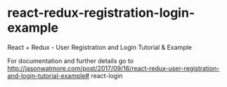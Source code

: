 # react-redux-registration-login-example

React + Redux - User Registration and Login Tutorial & Example

For documentation and further details go to http://jasonwatmore.com/post/2017/09/16/react-redux-user-registration-and-login-tutorial-example#   r e a c t - l o g i n  
 